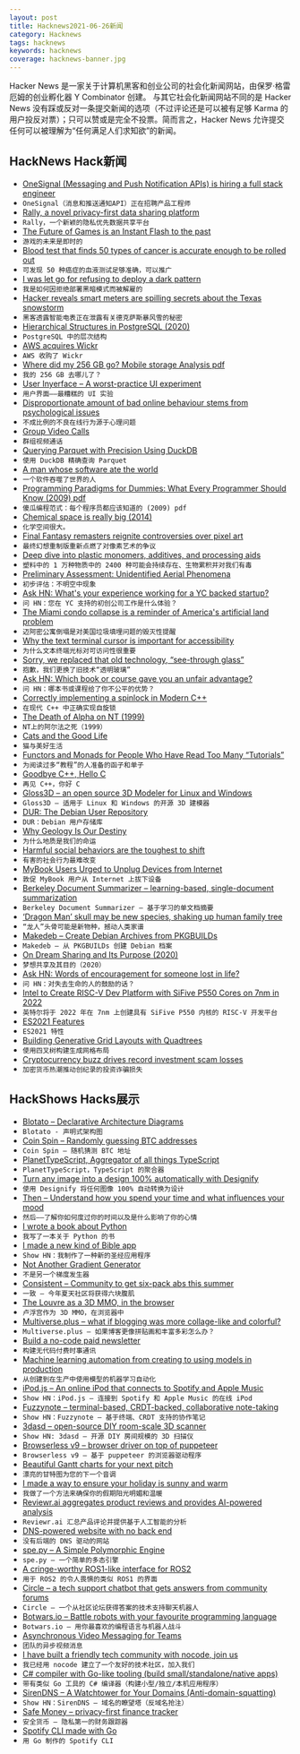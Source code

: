 ```yaml
---
layout: post
title: Hacknews2021-06-26新闻
category: Hacknews
tags: hacknews
keywords: hacknews
coverage: hacknews-banner.jpg
---
```


Hacker News 是一家关于计算机黑客和创业公司的社会化新闻网站，由保罗·格雷厄姆的创业孵化器 Y Combinator 创建。
与其它社会化新闻网站不同的是 Hacker News 没有踩或反对一条提交新闻的选项（不过评论还是可以被有足够 Karma 的用户投反对票）；只可以赞或是完全不投票。简而言之，Hacker News 允许提交任何可以被理解为“任何满足人们求知欲”的新闻。

## HackNews Hack新闻


- [OneSignal (Messaging and Push Notification APIs) is hiring a full stack engineer](https://onesignal.com/careers/b824ffc4-ac55-4744-b7d8-b5ace6272e96)
- `OneSignal（消息和推送通知API）正在招聘产品工程师`
- [Rally, a novel privacy-first data sharing platform](https://blog.mozilla.org/en/mozilla/take-control-over-your-data-with-rally-a-novel-privacy-first-data-sharing-platform/)
- `Rally，一个新颖的隐私优先数据共享平台`
- [The Future of Games is an Instant Flash to the past](https://www.fortressofdoors.com/the-future-of-games-is-an-instant-flash-to-the-past/)
- `游戏的未来是即时的`
- [Blood test that finds 50 types of cancer is accurate enough to be rolled out](https://www.theguardian.com/society/2021/jun/25/blood-test-that-finds-50-types-of-cancer-is-accurate-enough-to-be-rolled-out)
- `可发现 50 种癌症的血液测试足够准确，可以推广`
- [I was let go for refusing to deploy a dark pattern](https://www.peachesnstink.com/p/6pJoCuczOj8cxCUQDMlfQv)
- `我是如何因拒绝部署黑暗模式而被解雇的`
- [Hacker reveals smart meters are spilling secrets about the Texas snowstorm](https://www.dailydot.com/debug/hacker-smart-meter-texas-snowstorm/)
- `黑客透露智能电表正在泄露有关德克萨斯暴风雪的秘密`
- [Hierarchical Structures in PostgreSQL (2020)](https://hoverbear.org/blog/postgresql-hierarchical-structures/)
- `PostgreSQL 中的层次结构`
- [AWS acquires Wickr](https://aws.amazon.com/blogs/security/aws-welcomes-wickr-to-the-team/)
- `AWS 收购了 Wickr`
- [Where did my 256 GB go? Mobile storage Analysis pdf](https://dl.acm.org/doi/pdf/10.1145/3460095)
- `我的 256 GB 去哪儿了？`
- [User Inyerface – A worst-practice UI experiment](https://userinyerface.com/)
- `用户界面——最糟糕的 UI 实验`
- [Disproportionate amount of bad online behaviour stems from psychological issues](https://unherd.com/2021/06/are-twitter-trolls-mentally-ill/)
- `不成比例的不良在线行为源于心理问题`
- [Group Video Calls](https://telegram.org/blog/group-video-calls)
- `群组视频通话`
- [Querying Parquet with Precision Using DuckDB](https://duckdb.org/2021/06/25/querying-parquet.html)
- `使用 DuckDB 精确查询 Parquet`
- [A man whose software ate the world](https://www.thepullrequest.com/p/the-man-whose-software-ate-the-world)
- `一个软件吞噬了世界的人`
- [Programming Paradigms for Dummies: What Every Programmer Should Know (2009) pdf](https://www.info.ucl.ac.be/~pvr/VanRoyChapter.pdf)
- `傻瓜编程范式：每个程序员都应该知道的 (2009) pdf`
- [Chemical space is really big (2014)](https://www.chemistryworld.com/opinion/chemical-space-is-big-really-big/7899.article)
- `化学空间很大。`
- [Final Fantasy remasters reignite controversies over pixel art](https://www.vice.com/en/article/qj83yp/final-fantasy-remasters-reignite-controversies-over-pixel-art)
- `最终幻想重制版重新点燃了对像素艺术的争议`
- [Deep dive into plastic monomers, additives, and processing aids](https://pubs.acs.org/doi/10.1021/acs.est.1c00976)
- `塑料中的 1 万种物质中的 2400 种可能会持续存在、生物累积并对我们有毒`
- [Preliminary Assessment: Unidentified Aerial Phenomena](https://www.dni.gov/index.php/newsroom/reports-publications/reports-publications-2021/item/2223-preliminary-assessment-unidentified-aerial-phenomena)
- `初步评估：不明空中现象`
- [Ask HN: What's your experience working for a YC backed startup?](item?id=27636593)
- `问 HN：您在 YC 支持的初创公司工作是什么体验？`
- [The Miami condo collapse is a reminder of America's artificial land problem](https://theweek.com/feature/opinion/1001964/the-miami-condo-collapse-is-a-devastating-reminder-of-americas-landfill)
- `迈阿密公寓倒塌是对美国垃圾填埋问题的毁灭性提醒`
- [Why the text terminal cursor is important for accessibility](https://blind.guru/blog/2021-06-25-brick.html)
- `为什么文本终端光标对可访问性很重要`
- [Sorry, we replaced that old technology, “see-through glass”](https://twitter.com/RunDaltonRun/status/1408507323031592964)
- `抱歉，我们更换了旧技术“透明玻璃”`
- [Ask HN: Which book or course gave you an unfair advantage?](item?id=27636743)
- `问 HN：哪本书或课程给了你不公平的优势？`
- [Correctly implementing a spinlock in Modern C++](https://rigtorp.se/spinlock/)
- `在现代 C++ 中正确实现自旋锁`
- [The Death of Alpha on NT (1999)](https://www.itprotoday.com/compute-engines/death-alpha-nt)
- `NT上的阿尔法之死（1999）`
- [Cats and the Good Life](https://lareviewofbooks.org/article/cats-and-the-good-life/)
- `猫与美好生活`
- [Functors and Monads for People Who Have Read Too Many “Tutorials”](http://www.jerf.org/iri/post/2958)
- `为阅读过多“教程”的人准备的函子和单子`
- [Goodbye C++, Hello C](https://momentsingraphics.de/ToyRenderer1KeepItSimple.html)
- `再见 C++，你好 C`
- [Gloss3D – an open source 3D Modeler for Linux and Windows](http://www.gloss3d.net/)
- `Gloss3D – 适用于 Linux 和 Windows 的开源 3D 建模器`
- [DUR: The Debian User Repository](https://dur.hunterwittenborn.com/)
- `DUR：Debian 用户存储库`
- [Why Geology Is Our Destiny](https://www.nytimes.com/2021/06/22/science/natural-history-museum-gems-minerals.html)
- `为什么地质是我们的命运`
- [Harmful social behaviors are the toughest to shift](http://blog.pnas.org/2021/06/harmful-social-behaviors-are-the-toughest-to-shift/)
- `有害的社会行为最难改变`
- [MyBook Users Urged to Unplug Devices from Internet](https://krebsonsecurity.com/2021/06/mybook-users-urged-to-unplug-devices-from-internet/)
- `敦促 MyBook 用户从 Internet 上拔下设备`
- [Berkeley Document Summarizer – learning-based, single-document summarization](https://github.com/gregdurrett/berkeley-doc-summarizer)
- `Berkeley Document Summarizer – 基于学习的单文档摘要`
- [‘Dragon Man’ skull may be new species, shaking up human family tree](https://www.nationalgeographic.com/science/article/dragon-man-fossil-skull-may-represent-new-human-species-in-china)
- `“龙人”头骨可能是新物种，撼动人类家谱`
- [Makedeb – Create Debian Archives from PKGBUILDs](https://github.com/hwittenborn/makedeb)
- `Makedeb – 从 PKGBUILDs 创建 Debian 档案`
- [On Dream Sharing and Its Purpose (2020)](https://www.cabinetmagazine.org/issues/67/spellberg1.php)
- `梦想共享及其目的（2020）`
- [Ask HN: Words of encouragement for someone lost in life?](item?id=27637759)
- `问 HN：对失去生命的人的鼓励的话？`
- [Intel to Create RISC-V Dev Platform with SiFive P550 Cores on 7nm in 2022](https://www.anandtech.com/show/16780/intel-to-create-riscv-development-platform-with-sifive-p550-cores-on-7nm-in-2022)
- `英特尔将于 2022 年在 7nm 上创建具有 SiFive P550 内核的 RISC-V 开发平台`
- [ES2021 Features](https://h3manth.com/ES2021/)
- `ES2021 特性`
- [Building Generative Grid Layouts with Quadtrees](https://georgefrancis.dev/writing/generative-grid-layouts-with-quadtrees/)
- `使用四叉树构建生成网格布局`
- [Cryptocurrency buzz drives record investment scam losses](https://www.ftc.gov/news-events/blogs/data-spotlight/2021/05/cryptocurrency-buzz-drives-record-investment-scam-losses)
- `加密货币热潮推动创纪录的投资诈骗损失`


## HackShows Hacks展示

- [ Blotato – Declarative Architecture Diagrams](https://app.blotato.com/demo)
- `Blotato - 声明式架构图`
- [ Coin Spin – Randomly guessing BTC addresses](https://coinspin.app)
- `Coin Spin – 随机猜测 BTC 地址`
- [ PlanetTypeScript, Aggregator of all things TypeScript](http://www.planettypescript.com/)
- `PlanetTypeScript，TypeScript 的聚合器`
- [ Turn any image into a design 100% automatically with Designify](https://www.designify.com/?ref=hn)
- `使用 Designify 将任何图像 100% 自动转换为设计`
- [ Then – Understand how you spend your time and what influences your mood](https://pupishi.com/then)
- `然后——了解你如何度过你的时间以及是什么影响了你的心情`
- [ I wrote a book about Python](https://pragprog.com/titles/dmpython/intuitive-python/)
- `我写了一本关于 Python 的书`
- [ I made a new kind of Bible app](https://sparkbible.com)
- `Show HN：我制作了一种新的圣经应用程序`
- [ Not Another Gradient Generator](https://doodad.dev/gradient-generator)
- `不是另一个梯度发生器`
- [ Consistent – Community to get six-pack abs this summer](http://consistent.fit/)
- `一致 – 今年夏天社区将获得六块腹肌`
- [ The Louvre as a 3D MMO, in the browser](https://dj3d.io/louvre)
- `卢浮宫作为 3D MMO，在浏览器中`
- [ Multiverse.plus – what if blogging was more collage-like and colorful?](https://multiverse.plus/)
- `Multiverse.plus – 如果博客更像拼贴画和丰富多彩怎么办？`
- [ Build a no-code paid newsletter](https://diynewsletter.com/)
- `构建无代码付费时事通讯`
- [ Machine learning automation from creating to using models in production](https://github.com/nidhaloff/igel/tree/v0.4.0)
- `从创建到在生产中使用模型的机器学习自动化`
- [ iPod.js – An online iPod that connects to Spotify and Apple Music](https://tannerv.com/ipod)
- `Show HN：iPod.js – 连接到 Spotify 和 Apple Music 的在线 iPod`
- [ Fuzzynote – terminal-based, CRDT-backed, collaborative note-taking](https://github.com/Sambigeara/fuzzynote)
- `Show HN：Fuzzynote – 基于终端、CRDT 支持的协作笔记`
- [ 3dasd – open-source DIY room-scale 3D scanner](https://3dasd.com/)
- `Show HN: 3dasd – 开源 DIY 房间规模的 3D 扫描仪`
- [ Browserless v9 – browser driver on top of puppeteer](https://browserless.js.org)
- `Browserless v9 – 基于 puppeteer 的浏览器驱动程序`
- [ Beautiful Gantt charts for your next pitch](https://www.gantt.io/)
- `漂亮的甘特图为您的下一个音调`
- [ I made a way to ensure your holiday is sunny and warm](https://followtheweather.net/)
- `我做了一个方法来确保你的假期阳光明媚和温暖`
- [ Reviewr.ai aggregates product reviews and provides AI-powered analysis](https://www.reviewr.ai)
- `Reviewr.ai 汇总产品评论并提供基于人工智能的分析`
- [ DNS-powered website with no back end](https://companydirectory.uk/barclays.co.uk/contact-information)
- `没有后端的 DNS 驱动的网站`
- [ spe.py – A Simple Polymorphic Engine](https://github.com/0x5FC3/spe.py)
- `spe.py – 一个简单的多态引擎`
- [ A cringe-worthy ROS1-like interface for ROS2](https://github.com/dheera/rospy2)
- `用于 ROS2 的令人畏惧的类似 ROS1 的界面`
- [ Circle – a tech support chatbot that gets answers from community forums](https://www.circle.sh)
- `Circle – 一个从社区论坛获得答案的技术支持聊天机器人`
- [ Botwars.io – Battle robots with your favourite programming language](https://botwars.io)
- `Botwars.io – 用你最喜欢的编程语言与机器人战斗`
- [ Asynchronous Video Messaging for Teams](https://birdslate.com/)
- `团队的异步视频消息`
- [ I have built a friendly tech community with nocode, join us](https://wesna.club)
- `我已经用 nocode 建立了一个友好的技术社区，加入我们`
- [ C# compiler with Go-like tooling (build small/standalone/native apps)](https://github.com/MichalStrehovsky/bflat)
- `带有类似 Go 工具的 C# 编译器（构建小型/独立/本机应用程序）`
- [ SirenDNS – A Watchtower for Your Domains (Anti-domain-squatting)](https://sirendns.com)
- `Show HN：SirenDNS – 域名的瞭望塔（反域名抢注）`
- [ Safe Money – privacy-first finance tracker](https://safeapps.io/)
- `安全货币 – 隐私第一的财务跟踪器`
- [ Spotify CLI made with Go](https://github.com/brianstrauch/spotify-cli)
- `用 Go 制作的 Spotify CLI`

